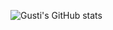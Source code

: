 ![Gusti's GitHub stats](https://github-readme-stats.vercel.app/api?username=AdamBien&show_icons=true&count_private=true&theme=great-gatsby)
